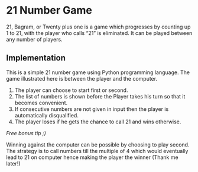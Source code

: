 # 21 Number Game

21, Bagram, or Twenty plus one is a game which progresses by counting up 1 to 21, with the player who calls “21” is eliminated. It can be played between any number of players.

## Implementation 
This is a simple 21 number game using Python programming language. The game illustrated here is between the player and the computer.
1. The player can choose to start first or second.
2. The list of numbers is shown before the Player takes his turn so that it becomes convenient.
3. If consecutive numbers are not given in input then the player is automatically disqualified.
4. The player loses if he gets the chance to call 21 and wins otherwise.

*Free bonus tip ;)*

Winning against the computer can be possible by choosing to play second. The strategy is to call numbers till the multiple of 4 which would eventually lead to 21 on computer hence making the player the winner (Thank me later!)
